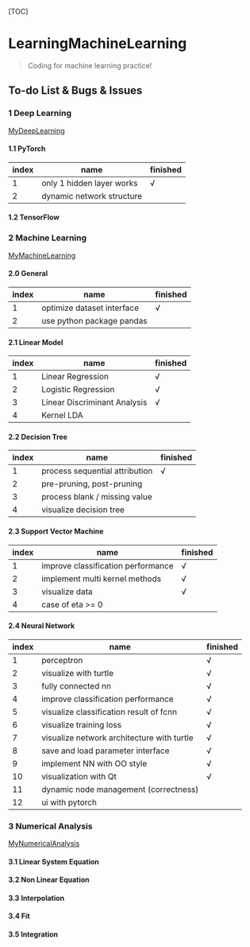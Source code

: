 [TOC]

# LearningMachineLearning

> Coding for machine learning practice!

## To-do List \& Bugs \& Issues

### 1 Deep Learning

[MyDeepLearning](./MyDeepLearning)

#### 1.1 PyTorch

index|name|finished
-|-|-
1| only 1 hidden layer works| √
2| dynamic network structure | 

#### 1.2 TensorFlow


### 2 Machine Learning

[MyMachineLearning](./MyMachineLearning)

#### 2.0 General

index|name|finished
-|-|-
1| optimize dataset interface | √
2| use python package pandas |

#### 2.1 Linear Model

index|name|finished
-|-|-
1| Linear Regression| √
2| Logistic Regression|√
3| Linear Discriminant Analysis| √
4| Kernel LDA| 

#### 2.2 Decision Tree

index|name|finished
-|-|-
1| process sequential attribution | √
2| pre-pruning, post-pruning |
3| process blank / missing value |
4| visualize decision tree |

#### 2.3 Support Vector Machine

index|name|finished
-|-|-
1| improve classification performance | √
2| implement multi kernel methods | √
3| visualize data | √
4| case of eta >= 0 |

#### 2.4 Neural Network

index|name|finished
-|-|-
1| perceptron| √
2| visualize with turtle| √
3| fully connected nn| √
4| improve classification performance| √
5| visualize classification result of fcnn| √
6| visualize training loss| √
7| visualize network architecture with turtle| √
8| save and load parameter interface| √
9| implement NN with OO style| √
10| visualization with Qt| √
11| dynamic node management (correctness) | 
12| ui with pytorch| 


### 3 Numerical Analysis

[MyNumericalAnalysis](./MyNumericalAnalysis)

#### 3.1 Linear System Equation

#### 3.2 Non Linear Equation

#### 3.3 Interpolation

#### 3.4 Fit

#### 3.5 Integration
